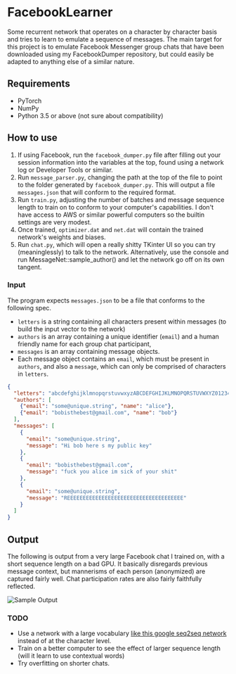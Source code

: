 # FacebookLearner
Some recurrent network that operates on a character by character basis and tries to learn to emulate a sequence of
messages. The main target for this project is to emulate Facebook Messenger group chats that have been downloaded
using my FacebookDumper repository, but could easily be adapted to anything else of a similar nature.

## Requirements
+ PyTorch
+ NumPy
+ Python 3.5 or above (not sure about compatibility)

## How to use
1. If using Facebook, run the `facebook_dumper.py` file after filling out your session information into
    the variables at the top, found using a network log or Developer Tools or similar.
2. Run `message_parser.py`, changing the path at the top of the file to point to the folder generated by
    `facebook_dumper.py`. This will output a file `messages.json` that will conform to the required format.
3. Run `train.py`, adjusting the number of batches and message sequence length to train on to conform to your computer's
    capabilities. I don't have access to AWS or similar powerful computers so the builtin settings are very modest.
4. Once trained, `optimizer.dat` and `net.dat` will contain the trained network's weights and biases.
5. Run `chat.py`, which will open a really shitty TKinter UI so you can try (meaninglessly) to talk to the network.
    Alternatively, use the console and run MessageNet::sample_author() and let the network go off on its own tangent.

### Input
The program expects `messages.json` to be a file that conforms to the following spec.
+ `letters` is a string containing all characters present within messages (to build the input vector to the network)
+ `authors` is an array containing a unique identifier (`email`) and a human friendly name for each group chat participant,
+ `messages` is an array containing message objects.
+ Each message object contains an `email`, which must be present in `authors`, and also a `message`,
     which can only be comprised of characters in `letters`.
```json
{
  "letters": "abcdefghijklmnopqrstuvwxyzABCDEFGHIJKLMNOPQRSTUVWXYZ0123456789 ",
  "authors": [
    {"email": "some@unique.string", "name": "alice"},
    {"email": "bobisthebest@gmail.com", "name": "bob"}
  ],
  "messages": [
    {
      "email": "some@unique.string",
      "message": "Hi bob here s my public key"
    },
    {
      "email": "bobisthebest@gmail.com",
      "message": "fuck you alice im sick of your shit"
    },
    {
      "email": "some@unique.string",
      "message": "REEEEEEEEEEEEEEEEEEEEEEEEEEEEEEEEEEEEE"
    }
  ]
}
```

## Output
The following is output from a very large Facebook chat I trained on, with a short sequence length on a bad GPU. It
basically disregards previous message context, but mannerisms of each person (anonymized) are captured fairly well.
Chat participation rates are also fairly faithfully reflected.

![Sample Output](http://i.imgur.com/jWxrJ9f.png)

### TODO
+ Use a network with a large vocabulary [like this google seq2seq network](https://arxiv.org/pdf/1506.05869v1.pdf)
    instead of at the character level.
+ Train on a better computer to see the effect of larger sequence length (will it learn to use contextual words)
+ Try overfitting on shorter chats.